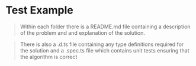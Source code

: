 # Test Example

> Within each folder there is a README.md file containing a description of the problem and and explanation of the solution. 

> There is also a .d.ts file containing any type definitions required for the solution and a .spec.ts file which contains unit tests ensuring that the algorithm is correct
